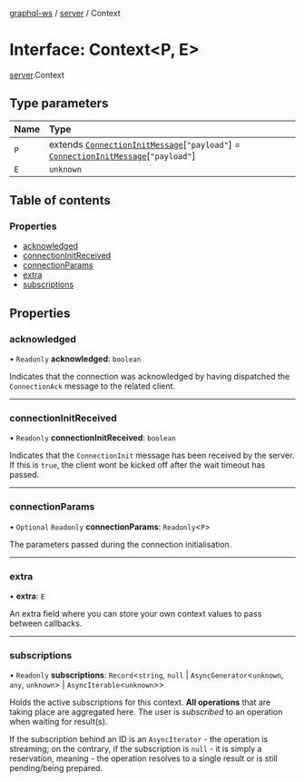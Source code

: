 [graphql-ws](../README.md) / [server](../modules/server.md) / Context

# Interface: Context<P, E\>

[server](../modules/server.md).Context

## Type parameters

| Name | Type |
| :------ | :------ |
| `P` | extends [`ConnectionInitMessage`](common.ConnectionInitMessage.md)[``"payload"``] = [`ConnectionInitMessage`](common.ConnectionInitMessage.md)[``"payload"``] |
| `E` | `unknown` |

## Table of contents

### Properties

- [acknowledged](server.Context.md#acknowledged)
- [connectionInitReceived](server.Context.md#connectioninitreceived)
- [connectionParams](server.Context.md#connectionparams)
- [extra](server.Context.md#extra)
- [subscriptions](server.Context.md#subscriptions)

## Properties

### acknowledged

• `Readonly` **acknowledged**: `boolean`

Indicates that the connection was acknowledged
by having dispatched the `ConnectionAck` message
to the related client.

___

### connectionInitReceived

• `Readonly` **connectionInitReceived**: `boolean`

Indicates that the `ConnectionInit` message
has been received by the server. If this is
`true`, the client wont be kicked off after
the wait timeout has passed.

___

### connectionParams

• `Optional` `Readonly` **connectionParams**: `Readonly`<`P`\>

The parameters passed during the connection initialisation.

___

### extra

• **extra**: `E`

An extra field where you can store your own context values
to pass between callbacks.

___

### subscriptions

• `Readonly` **subscriptions**: `Record`<`string`, ``null`` \| `AsyncGenerator`<`unknown`, `any`, `unknown`\> \| `AsyncIterable`<`unknown`\>\>

Holds the active subscriptions for this context. **All operations**
that are taking place are aggregated here. The user is _subscribed_
to an operation when waiting for result(s).

If the subscription behind an ID is an `AsyncIterator` - the operation
is streaming; on the contrary, if the subscription is `null` - it is simply
a reservation, meaning - the operation resolves to a single result or is still
pending/being prepared.
